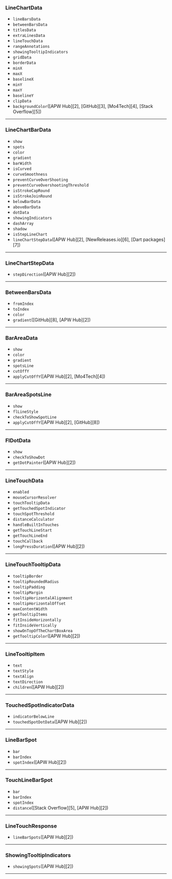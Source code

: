 ### **LineChartData**

* `lineBarsData`
* `betweenBarsData`
* `titlesData`
* `extraLinesData`
* `lineTouchData`
* `rangeAnnotations`
* `showingTooltipIndicators`
* `gridData`
* `borderData`
* `minX`
* `maxX`
* `baselineX`
* `minY`
* `maxY`
* `baselineY`
* `clipData`
* `backgroundColor`([APW Hub][2], [GitHub][3], [Mo4Tech][4], [Stack Overflow][5])

---

### **LineChartBarData**

* `show`
* `spots`
* `color`
* `gradient`
* `barWidth`
* `isCurved`
* `curveSmoothness`
* `preventCurveOverShooting`
* `preventCurveOvershootingThreshold`
* `isStrokeCapRound`
* `isStrokeJoinRound`
* `belowBarData`
* `aboveBarData`
* `dotData`
* `showingIndicators`
* `dashArray`
* `shadow`
* `isStepLineChart`
* `lineChartStepData`([APW Hub][2], [NewReleases.io][6], [Dart packages][7])

---

### **LineChartStepData**

* `stepDirection`([APW Hub][2])

---

### **BetweenBarsData**

* `fromIndex`
* `toIndex`
* `color`
* `gradient`([GitHub][8], [APW Hub][2])

---

### **BarAreaData**

* `show`
* `color`
* `gradient`
* `spotsLine`
* `cutOffY`
* `applyCutOffY`([APW Hub][2], [Mo4Tech][4])

---

### **BarAreaSpotsLine**

* `show`
* `flLineStyle`
* `checkToShowSpotLine`
* `applyCutOffY`([APW Hub][2], [GitHub][8])

---

### **FlDotData**

* `show`
* `checkToShowDot`
* `getDotPainter`([APW Hub][2])

---

### **LineTouchData**

* `enabled`
* `mouseCursorResolver`
* `touchTooltipData`
* `getTouchedSpotIndicator`
* `touchSpotThreshold`
* `distanceCalculator`
* `handleBuiltInTouches`
* `getTouchLineStart`
* `getTouchLineEnd`
* `touchCallback`
* `longPressDuration`([APW Hub][2])

---

### **LineTouchTooltipData**

* `tooltipBorder`
* `tooltipRoundedRadius`
* `tooltipPadding`
* `tooltipMargin`
* `tooltipHorizontalAlignment`
* `tooltipHorizontalOffset`
* `maxContentWidth`
* `getTooltipItems`
* `fitInsideHorizontally`
* `fitInsideVertically`
* `showOnTopOfTheChartBoxArea`
* `getTooltipColor`([APW Hub][2])

---

### **LineTooltipItem**

* `text`
* `textStyle`
* `textAlign`
* `textDirection`
* `children`([APW Hub][2])

---

### **TouchedSpotIndicatorData**

* `indicatorBelowLine`
* `touchedSpotDotData`([APW Hub][2])

---

### **LineBarSpot**

* `bar`
* `barIndex`
* `spotIndex`([APW Hub][2])

---

### **TouchLineBarSpot**

* `bar`
* `barIndex`
* `spotIndex`
* `distance`([Stack Overflow][5], [APW Hub][2])

---

### **LineTouchResponse**

* `lineBarSpots`([APW Hub][2])

---

### **ShowingTooltipIndicators**

* `showingSpots`([APW Hub][2])

---
